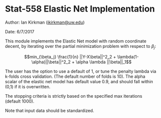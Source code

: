 # Stat-558 Elastic Net Implementation

Author: Ian Kirkman (ikirkman@uw.edu)

Date: 6/7/2017

This module implements the Elastic Net model with random coordinate decent, by iterating
over the partial minimization problem with respect to $\beta_j$:

$$min_{\beta_j} \frac{1}{n} ||Y-X\beta||^2_2 + \lambda(1-\alpha)||\beta||^2_2 + \alpha \lambda ||\beta||_1$$

The user has the option to use a default of 1, or tune the penalty lambda via k-folds
cross validation. (The default number of folds is 10). The alpha scalar of the elastic net
model has default value 0.9, and should fall within (0,1) if it is overwritten.

The stopping criteria is strictly based on the specified max iterations (default 1000). 

Note that input data should be standardized.
